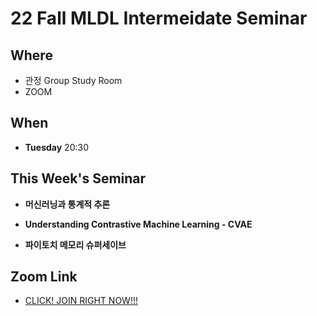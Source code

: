 # 22 Fall MLDL Intermeidate Seminar

## Where

- 관정 Group Study Room
- ZOOM 

## When

- **Tuesday** 20:30

## This Week's Seminar

- **머신러닝과 통계적 추론**

- **Understanding Contrastive Machine Learning - CVAE**

- **파이토치 메모리 슈퍼세이브**

## Zoom Link

- [CLICK! JOIN RIGHT NOW!!!](https://snu-ac-kr.zoom.us/j/8996775094?pwd=akhCMDZPRnR3VisrcFNvU20rbFpUdz09)

